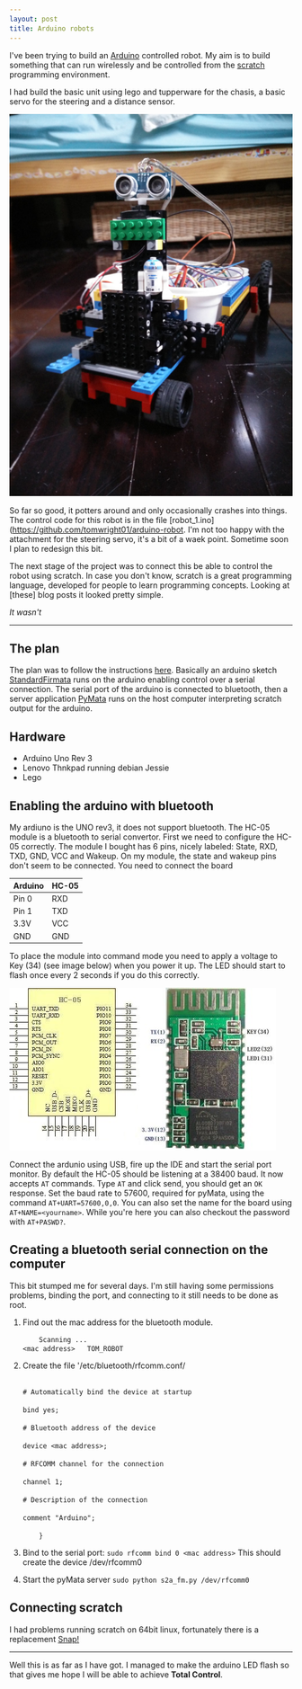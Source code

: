 ```yaml
---
layout: post
title: Arduino robots
---
```


I've been trying to build an [Arduino](http://arduino.cc) controlled robot. My aim is to build something that can run wirelessly and be controlled from the [scratch](https://scratch.mit.edu/) programming environment.

I had build the basic unit using lego and tupperware for the chasis, a basic servo for the steering and a distance sensor. 

![Arduino Robot](_images/robot_s.jpg)

So far so good, it potters around and only occasionally crashes into things. The control code for this robot is in the file [robot_1.ino](https://github.com/tomwright01/arduino-robot. I'm not too happy with the attachment for the steering servo, it's a bit of a waek point. Sometime soon I plan to redesign this bit.

The next stage of the project was to connect this be able to control the robot using scratch. In case you don't know, scratch is a great programming language, developed for people to learn programming concepts. Looking at [these] blog posts it looked pretty simple.

*It wasn't*

----

## The plan

The plan was to follow the instructions [here](http://www.instructables.com/id/Mobile-Robotics-with-Scratch-How-to-Integrate-Scra/). Basically an arduino sketch [StandardFirmata](https://github.com/firmata/arduino) runs on the arduino enabling control over a serial connection. The serial port of the arduino is connected to bluetooth, then a server application [PyMata](https://github.com/MrYsLab/PyMata) runs on the host computer interpreting scratch output for the arduino. 

## Hardware

* Arduino Uno Rev 3
* Lenovo Thnkpad running debian Jessie
* Lego

## Enabling the arduino with bluetooth

My ardiuno is the UNO rev3, it does not support bluetooth. The HC-05 module is a bluetooth to serial convertor. First we need to configure the HC-05 correctly. The module I bought has 6 pins, nicely labeled: State, RXD, TXD, GND, VCC and Wakeup. On my module, the state and wakeup pins don't seem to be connected. You need to connect the board

| Arduino | HC-05|
| --------|------- |
| Pin 0   | RXD |
| Pin 1   | TXD |
| 3.3V    | VCC |
| GND     | GND |

To place the module into command mode you need to apply a voltage to Key (34) (see image below) when you power it up. The LED should start to flash once every 2 seconds if you do this correctly.

![HC-05](/_images/HC-05.jpg)

Connect the ardunio using USB, fire up the IDE and start the serial port monitor. By default the HC-05 should be listening at a 38400 baud. It now accepts `AT` commands. Type `AT` and click send, you should get an `OK` response. Set the baud rate to 57600, required for pyMata, using the command `AT+UART=57600,0,0`. You can also set the name for the board using `AT+NAME=<yourname>`. While you're here you can also checkout the password with `AT+PASWD?`.

## Creating a bluetooth serial connection on the computer

This bit stumped me for several days. I'm still having some permissions problems, binding the port, and connecting to it still needs to be done as root.

1. Find out the mac address for the bluetooth module.
    ```$hcitool scan
        Scanning ...
	<mac address>	TOM_ROBOT
    ```

2. Create the file '/etc/bluetooth/rfcomm.conf/
    ```rfcomm0 {

	# Automatically bind the device at startup

	bind yes;

	# Bluetooth address of the device

	device <mac address>;

	# RFCOMM channel for the connection

	channel	1;

	# Description of the connection

	comment "Arduino";

        }
    ````
3. Bind to the serial port:
    `sudo rfcomm bind 0 <mac address>`
    This should create the device /dev/rfcomm0

4. Start the pyMata server
    `sudo python s2a_fm.py /dev/rfcomm0`

## Connecting scratch

I had problems running scratch on 64bit linux, fortunately there is a replacement [Snap!](http://snap.berkeley.edu/snapsource/snap.html)

----

Well this is as far as I have got. I managed to make the arduino LED flash so that gives me hope I will be able to achieve __Total Control__.


